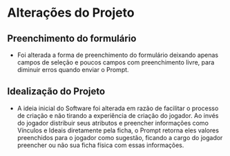 # Alterações do Projeto

## Preenchimento do formulário
- Foi alterada a forma de preenchimento do formulário deixando apenas campos de seleção e poucos campos com preenchimento livre, para diminuir erros quando enviar o Prompt.

## Idealização do Projeto
- A ideia inicial do Software foi alterada em razão de facilitar o processo de criação e não tirando a experiência de criação do jogador. Ao invés do jogador distribuir seus atributos e preencher informações como Vínculos e Ideais diretamente pela ficha, o Prompt retorna eles valores preenchidos para o jogador como sugestão, ficando a cargo do jogador preencher ou não sua ficha física com essas informações.
  
